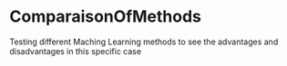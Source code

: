 # ComparaisonOfMethods
Testing different Maching Learning methods to see the advantages and disadvantages in this specific case
